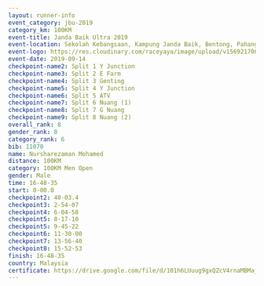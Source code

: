```yaml
---
layout: runner-info 
event_category: jbu-2019 
category_km: 100KM 
event-title: Janda Baik Ultra 2019  
event-location: Sekolah Kebangsaan, Kampung Janda Baik, Bentong, Pahang, Malaysia 
event-logo: https://res.cloudinary.com/raceyaya/image/upload/v1569217009/logo/janda-baik_vch1pc.jpg 
event-date: 2019-09-14 
checkpoint-name2: Split 1 Y Junction 
checkpoint-name3: Split 2 E Farm 
checkpoint-name4: Split 3 Genting 
checkpoint-name5: Split 4 Y Junction 
checkpoint-name6: Split 5 ATV 
checkpoint-name7: Split 6 Nuang (1) 
checkpoint-name8: Split 7 G Nuang 
checkpoint-name9: Split 8 Nuang (2) 
overall_rank: 8
gender_rank: 8
category_rank: 6
bib: 11070
name: Nursharezaman Mohamed
distance: 100KM
category: 100KM Men Open
gender: Male
time: 16-48-35
start: 0-00.0
checkpoint2: 40-03.4
checkpoint3: 2-54-07
checkpoint4: 6-04-58
checkpoint5: 8-17-10
checkpoint5: 9-45-22
checkpoint6: 11-30-00
checkpoint7: 13-56-40
checkpoint8: 15-52-53
finish: 16-48-35
country: Malaysia
certificate: https://drive.google.com/file/d/101h6LUuug9gxQZcV4rnaMBMajpql3NVA/view?usp=sharing
---
```

